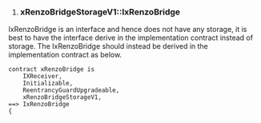 1) ### xRenzoBridgeStorageV1::IxRenzoBridge
IxRenzoBridge is an interface and hence does not have any storage, it is best to have the interface derive in the implementation contract instead of storage. The IxRenzoBridge should instead be derived in the implementation contract as below.

```
contract xRenzoBridge is
    IXReceiver,
    Initializable,
    ReentrancyGuardUpgradeable,
    xRenzoBridgeStorageV1,
==> IxRenzoBridge
{
```